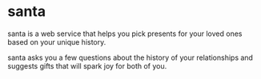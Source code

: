 # santa

santa is a web service that helps you pick presents for your loved ones based on your unique history.

santa asks you a few questions about the history of your relationships and suggests gifts that will spark joy for both of you.


